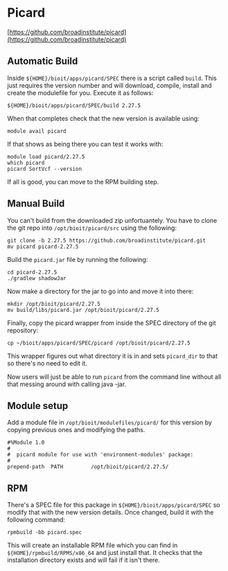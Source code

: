 # Picard

[https://github.com/broadinstitute/picard](https://github.com/broadinstitute/picard)

## Automatic Build

Inside `${HOME}/bioit/apps/picard/SPEC` there is a script called `build`. This just requires the version number and will download, compile, install and create the modulefile for you. Execute it as follows:

    ${HOME}/bioit/apps/picard/SPEC/build 2.27.5

When that completes check that the new version is available using:

    module avail picard

If that shows as being there you can test it works with:

    module load picard/2.27.5
    which picard
    picard SortVcf --version

If all is good, you can move to the RPM building step.

## Manual Build

You can't build from the downloaded zip unfortuantely. You have to clone the git repo into `/opt/bioit/picard/src` using the following:

    git clone -b 2.27.5 https://github.com/broadinstitute/picard.git
    mv picard picard-2.27.5

Build the `picard.jar` file by running the following:

    cd picard-2.27.5
    ./gradlew shadowJar

Now make a directory for the jar to go into and move it into there:

    mkdir /opt/bioit/picard/2.27.5
    mv build/libs/picard.jar /opt/bioit/picard/2.27.5

Finally, copy the picard wrapper from inside the SPEC directory of the git repository:

    cp ~/bioit/apps/picard/SPEC/picard /opt/bioit/picard/2.27.5

This wrapper figures out what directory it is in and sets `picard_dir` to that so there's no need to edit it.

Now users will just be able to run `picard` from the command line without all that messing around with calling java -jar.

## Module setup

Add a module file in `/opt/bioit/modulefiles/picard/` for this version by copying previous ones and modifying the paths.

    #%Module 1.0
    #
    #  picard module for use with 'environment-modules' package:
    #
    prepend-path  PATH         /opt/bioit/picard/2.27.5/

## RPM

There's a SPEC file for this package in `${HOME}/bioit/apps/picard/SPEC` so modify that with the new version details. Once changed, build it with the following command:

    rpmbuild -bb picard.spec

This will create an installable RPM file which you can find in `${HOME}/rpmbuild/RPMS/x86_64` and just install that. It checks that the installation directory exists and will fail if it isn't there.

